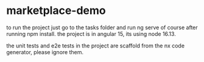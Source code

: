# marketplace-demo

to run the project just go to the tasks folder and run ng serve of course after running npm install.
the project is in angular 15, its using node 16.13.

the unit tests and e2e tests in the project are scaffold from the nx code generator, please ignore them.
